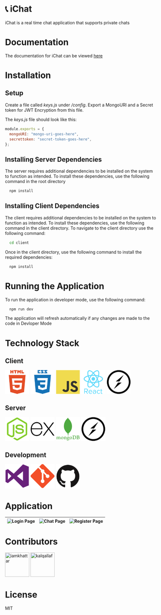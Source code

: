 # 📞 iChat

iChat is a real time chat application that supports private chats

# Documentation

The documentation for iChat can be viewed [here](iamkhattar.github.io/iChat)

# Installation

## Setup

Create a file called _keys.js_ under _/config_. Export a MongoURI and a Secret token for JWT Encryption from this file.

The _keys.js_ file should look like this:

```javascript
module.exports = {
  mongoURI: "mongo-uri-goes-here",
  secrettoken: "secret-token-goes-here",
};
```

## Installing Server Dependencies

The server requires additional dependencies to be installed on the system to function as intended. To install these dependencies, use the following command in the root directory

```bash
  npm install
```

## Installing Client Dependencies

The client requires additional dependencies to be installed on the system to function as intended. To install these dependencies, use the following command in the client directory.
To navigate to the client directory use the following command:

```bash
  cd client
```

Once in the client directory, use the following command to install the required dependencies:

```bash
  npm install
```

# Running the Application

To run the application in developer mode, use the following command:

```bash
  npm run dev
```

The application will refresh automatically if any changes are made to the code in Devloper Mode

# Technology Stack

## Client

<img src="./assets/common/html.png" width="80" height="80" title="HTML"> <img src="./assets/common/css.png" width="80" height="80" title="CSS"> <img src="./assets/common/javascript.png" width="80" height="80" title="JavaScript"> <img src="./assets/common/react.png" width="80" height="80" title="React"> <img src="./assets/common/socketio.png" width="80" height="80" title="Socket.io">

## Server

<img src="./assets/common/nodejs.png" width="80" height="80" title="Node.js"> <img src="./assets/common/express.png" width="80" height="80" title="Express.js"> <img src="./assets/common/mongodb.png" width="80" height="80" title="MongoDB"> <img src="./assets/common/socketio.png" width="80" height="80" title="Socket.io">

## Development

<img src="./assets/common/vscode.png" width="80" height="80" title="Visual Studio Code"> <img src="./assets/common/git.png" width="80" height="80" title="Git"> <img src="./assets/common/github.png" width="80" height="80" title="Github">

# Application

| ![Login Page](_media/login.jpg) | ![Chat Page](_media/app.jpg) | ![Register Page](_media/register.jpg) |
| ------------------------------- | :--------------------------: | ------------------------------------: |


# Contributors

<a href="https://github.com/iamkhattar"><img src="https://avatars3.githubusercontent.com/u/56852615?s=400&u=656d6befdb16f2be60c9c1f80456509a9dde69c4&v=4" title="iamkhattar" width="80" height="80"></a> <a href="https://github.com/kalqallaf"><img src="https://avatars0.githubusercontent.com/u/34354484?s=460&u=afae2a1029190dadb9a61b4eb7444710a1b4ee3d&v=4" title="kalqallaf" width="80" height="80"></a>

# License

MIT
